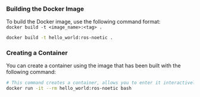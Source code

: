 ### Building the Docker Image
To build the Docker image, use the following command format:  
`docker build -t <image_name>:<tag> .`  
```bash
docker build -t hello_world:ros-noetic .
```
### Creating a Container
You can create a container using the image that has been built with the following command:
```bash
# This command creates a container, allows you to enter it interactively, and removes the container when you exit.
docker run -it --rm hello_world:ros-noetic bash
```
